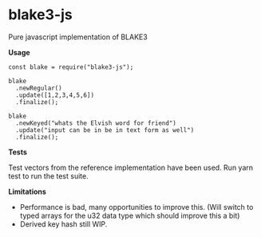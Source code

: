 # blake3-js

Pure javascript implementation of BLAKE3

**Usage**

    const blake = require("blake3-js");

    blake
      .newRegular()
      .update([1,2,3,4,5,6])
      .finalize();

    blake
      .newKeyed("whats the Elvish word for friend")
      .update("input can be in be in text form as well")
      .finalize();

**Tests**

Test vectors from the reference implementation have been used. Run yarn test to run the test suite.

**Limitations**

-   Performance is bad, many opportunities to improve this.
    (Will switch to typed arrays for the u32 data type which should improve this a bit)
-   Derived key hash still WIP.
